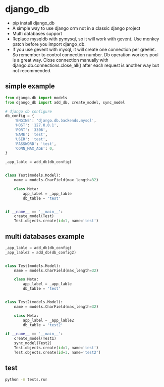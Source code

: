# django_db
* pip install django_db
* A simple way to use django orm not in a classic django project
* Multi databases support
* Replace mysqldb with pymysql, so it will work with gevent.
  Use monkey patch before you import  django_db.
* If you use gevent with mysql, it will create one connection per greelet. So remember to control connection number.
  Db operation workers pool is a great way.
  Close connection manually with django.db.connections.close_all() after each request is another way but not recommended.


## simple example

```python
from django.db import models
from django_db import add_db, create_model, sync_model

# django db configure
db_config = {
    'ENGINE': 'django.db.backends.mysql',
    'HOST': '127.0.0.1',
    'PORT': '3306',
    'NAME': 'test',
    'USER': 'test',
    'PASSWORD': 'test',
    'CONN_MAX_AGE': 0,
}

_app_lable = add_db(db_config)


class Test(models.Model):
    name = models.CharField(max_length=32)

    class Meta:
        app_label = _app_lable
        db_table = 'test'


if __name__ == '__main__':
    create_model(Test)
    Test.objects.create(id=1, name='test')
```

## multi databases example

```python
_app_lable = add_db(db_config)
_app_lable2 = add_db(db_config2)


class Test(models.Model):
    name = models.CharField(max_length=32)

    class Meta:
        app_label = _app_lable
        db_table = 'test'


class Test2(models.Model):
    name = models.CharField(max_length=32)

    class Meta:
        app_label = _app_lable2
        db_table = 'test2'

if __name__ == '__main__':
    create_model(Test1)
    sync_model(Test2)
    Test.objects.create(id=1, name='test')
    Test.objects.create(id=1, name='test2')
```

## test
```sh
python -m tests.run
```